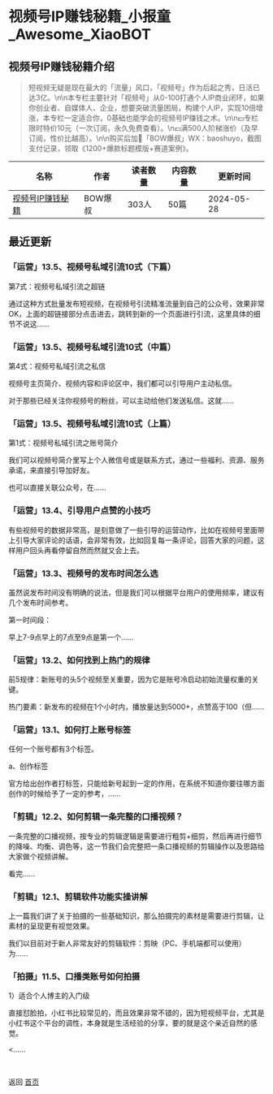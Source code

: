 # 视频号IP赚钱秘籍_小报童_Awesome_XiaoBOT

## 视频号IP赚钱秘籍介绍
> 短视频无疑是现在最大的「流量」风口，「视频号」作为后起之秀，日活已达3亿。\n\n本专栏主要针对「视频号」从0-100打通个人IP商业闭环，如果你创业者、自媒体人、企业，想要突破流量困局，构建个人IP，实现10倍增涨，本专栏一定适合你，0基础也能学会的视频号IP赚钱之术。\n\n💵专栏限时特价10元（一次订阅，永久免费查看）。\n💵满500人阶梯涨价（及早订阅，性价比越高）。\n\n购买后加👤「BOW爆叔」WX：baoshuyo，截图支付记录，领取《1200+爆款标题模版+赛道案例》。  
  


|名称|作者|读者数量|内容数量|更新时间|
|---|---|---|---|---|
|[视频号IP赚钱秘籍](https://xiaobot.net/p/dr-baowen?refer=9c3f1c95-a052-465a-9902-f6d75080262a)|BOW爆叔|303人|50篇|2024-05-28|

## 最近更新
### 「运营」13.5、视频号私域引流10式（下篇）

第7式：视频号私域引流之超链

通过这种方式批量发布短视频，在视频号引流精准流量到自己的公众号，效果非常OK，上面的超链接部分点击进去，跳转到新的一个页面进行引流，这里具体的细节不说这......

### 「运营」13.5、视频号私域引流10式（中篇）

第4式：视频号私域引流之私信

视频号主页简介、视频内容和评论区中，我们都可以引导用户主动私信。

对于那些已经关注你视频号的粉丝，可以主动给他们发送私信。这就......

### 「运营」13.5、视频号私域引流10式（上篇）

第1式：视频号私域引流之账号简介

我们可以视频号简介里写上个人微信号或是联系方式，通过一些福利、资源、服务承诺，来直接引导加好友。

也可以直接关联公众号，在......

### 「运营」13.4、引导用户点赞的小技巧

有些视频号的数据非常高，是刻意做了一些引导的运营动作，比如在视频号里面带上引导大家评论的话语，会非常有效，比如回复每一条评论，回答大家的问题，这样用户回头再看停留自然而然就又会上去。

### 「运营」13.3、视频号的发布时间怎么选

虽然说发布时间没有明确的说法，但是我们可以根据平台用户的使用频率，建议有几个发布时间参考。

第一时间段：

早上7-9点早上的7点至9点是第一个......

### 「运营」13.2、如何找到上热门的规律

前5规律：新账号的头5个视频至关重要，因为它是账号冷启动初始流量权重的关键。

热门要素：新发布的视频在1个小时内，播放量达到5000+，点赞高于100（但......

### 「运营」13.1、如何打上账号标签

任何一个账号都有3个标签。

a、创作标签

官方给出创作者打标签，只能给新号起到一定的作用，在系统不知道你要往哪方面创作的时候给予了一定的参考，......

### 「剪辑」12.2、如何剪辑一条完整的口播视频？

一条完整的口播视频，按专业的剪辑逻辑是需要进行粗剪+细剪，然后再进行细节的降噪、均衡、调色等，这一节我们会完整把一条口播视频的剪辑操作以及思路给大家做个视频讲解。

看完......

### 「剪辑」12.1、剪辑软件功能实操讲解

上一篇我们讲了关于拍摄的一些基础知识，那么拍摄完的素材是需要进行剪辑，让素材的呈现更有视觉效果。

我们以目前对于新人非常友好的剪辑软件：剪映（PC、手机端都可以使用）为......

### 「拍摄」11.5、口播类账号如何拍摄

1）适合个人博主的入门级

直接怼脸拍，小红书比较常见的，而且效果非常不错的，因为短视频平台，尤其是小红书这个平台的调性，本身就是生活经验的分享，要的就是这个亲近自然的感觉。

<......


<a href="https://github.com/Reno9527/awesome-xiaobot" style="color: white; text-decoration: none;">awesome-xiaobot</a>

返回 [首页](../README.md)
